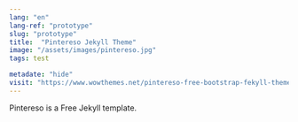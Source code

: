 ```yaml
---
lang: "en"
lang-ref: "prototype"
slug: "prototype"
title:  "Pintereso Jekyll Theme"
image: "/assets/images/pintereso.jpg"
tags: test

metadate: "hide"
visit: "https://www.wowthemes.net/pintereso-free-bootstrap-fekyll-theme/"
---
```

Pintereso is a Free Jekyll template.
